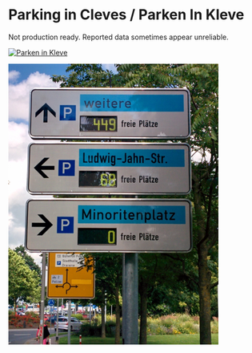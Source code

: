 # Parking in Cleves / Parken In Kleve

Not production ready. Reported data sometimes appear unreliable.

[![Parken in Kleve](http://img.youtube.com/vi/Z_2vR9k40ZA/0.jpg)](https://www.youtube.com/watch?v=Z_2vR9k40ZA "Parken in Kleve")

![](pls.png?raw=true)
